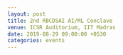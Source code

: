 ```yaml
---
layout: post
title: 2nd RBCDSAI AI/ML Conclave
venue: ICSR Auditorium, IIT Madras
date: 2019-08-29 09:00:00 +0530
categories: events
---
```



<ul>
  <a href="www.latenview.com/ai-ml-conclave/>< img src="ImageDisplay.png style="width:500px;height:850px;"></a>

</ul>


